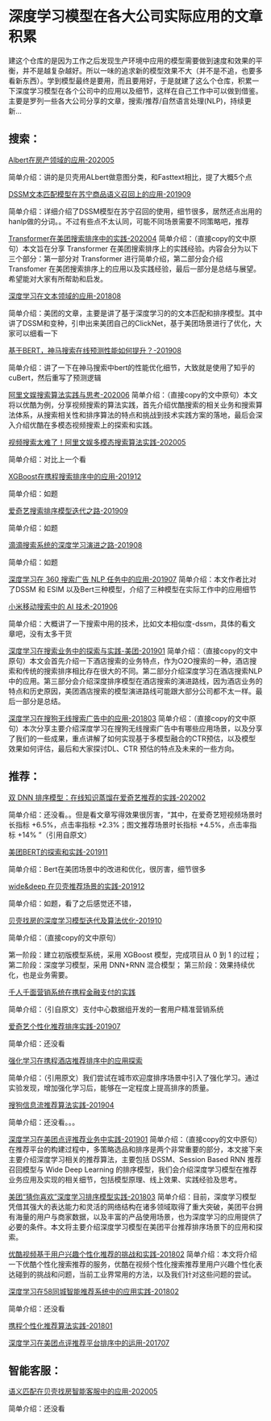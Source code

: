 # 深度学习模型在各大公司实际应用的文章积累
建这个仓库的是因为工作之后发现生产环境中应用的模型需要做到速度和效果的平衡，并不是越复杂越好。所以一味的追求新的模型效果不大（并不是不追，也要多看新东西）。学到模型最终是要用，而且要用好，于是就建了这么个仓库，积累一下深度学习模型在各个公司中的应用以及细节，这样在自己工作中可以做到借鉴。主要是罗列一些各大公司分享的文章，搜索/推荐/自然语言处理(NLP)，持续更新...

## 搜索：

[Albert在房产领域的应用-202005](https://mp.weixin.qq.com/s?src=11&timestamp=1591787166&ver=2392&signature=VnSNP3xcAkOfae88FpCHo-R1DQXzXqtgmrNTELpOoUEUtGHw0EF7HkJt5F4jVKYq-HVuAT1xv1PwtwQLSKhgbYhtx6v0KLf08E*W8xEai6OgvOTT4daSO*2NZY-giofW&new=1)

简单介绍：讲的是贝壳用ALbert做意图分类，和Fasttext相比，提了大概5个点

[DSSM文本匹配模型在苏宁商品语义召回上的应用-201909](https://ai.51cto.com/art/201909/603290.htm)

简单介绍：详细介绍了DSSM模型在苏宁召回的使用，细节很多，居然还点出用的hanlp做的分词。。不过有些点不太认同，可能不同场景需要不同策略吧，推荐

[Transformer在美团搜索排序中的实践-202004](https://tech.meituan.com/2020/04/16/transformer-in-meituan.html)
简单介绍：（直接copy的文中原句）本文旨在分享 Transformer 在美团搜索排序上的实践经验。内容会分为以下三个部分：第一部分对 Transformer 进行简单介绍，第二部分会介绍 Transfomer 在美团搜索排序上的应用以及实践经验，最后一部分是总结与展望。希望能对大家有所帮助和启发。

[深度学习在文本领域的应用-201808](https://tech.meituan.com/2018/06/21/deep-learning-doc.html)

简单介绍：美团的文章，主要是讲了基于深度学习的的文本匹配和排序模型。其中讲了DSSM和变种，引申出来美团自己的ClickNet，基于美团场景进行了优化，大家可以细看一下

[基于BERT，神马搜索在线预测性能如何提升？-201908](https://developer.aliyun.com/article/714552)

简单介绍：讲了一下在神马搜索中bert的性能优化细节，大致就是使用了知乎的cuBert，然后重写了预测逻辑

[阿里文娱搜索算法实践与思考-202006](https://mp.weixin.qq.com/s?src=11&timestamp=1591784596&ver=2392&signature=xsYYdd4UJzPrf6ZzFqnvqJTqf5aaHelBl9-vK9gLMSEDuN9ntXb9ZxM89Zcn*ylB0J-yBOyPUaVKU3QzrTQv8hU4I007NIw2*vbZfvctCrzhzIioU3WSJKuXlnRx*fP0&new=1)
简单介绍：（直接copy的文中原句）本文将以优酷为例，分享视频搜索的算法实践，首先介绍优酷搜索的相关业务和搜索算法体系，从搜索相关性和排序算法的特点和挑战到技术实践方案的落地，最后会深入介绍优酷在多模态视频搜索上的探索和实践。

[视频搜索太难了！阿里文娱多模态搜索算法实践-202005](https://www.infoq.cn/article/16UENbPwYMX7YZC0bhyL)

简单介绍：对比上一个看

[XGBoost在携程搜索排序中的应用-201912](https://mp.weixin.qq.com/s?src=11&timestamp=1591786531&ver=2392&signature=hW8Du7a5sFL*BvkQ8qbnTSUNDfZtYoHL68DKdDFHFPAsb4ndTi9EXlmT-TyPstif0QYq9Z040LlQabdTs9e2UVpmhh5gD3M21BVeN24Y1TSvPBJmKMMRTMBNe6goPYuS&new=1)

简单介绍：如题

[爱奇艺搜索排序模型迭代之路-201909](https://cloud.tencent.com/developer/article/1500313)

简单介绍：如题

[滴滴搜索系统的深度学习演进之路-201908](https://www.infoq.cn/article/90ByjIRA29uxNO0zStsy)

简单介绍：如题

[深度学习在 360 搜索广告 NLP 任务中的应用-201907](https://www.infoq.cn/article/WZR0b9cjkse8uKgKd*eX)
简单介绍：本文作者比对了DSSM 和 ESIM 以及Bert三种模型，介绍了三种模型在实际工作中的应用细节

[小米移动搜索中的 AI 技术-201906](https://www.infoq.cn/article/1pcW2hMQt6wsFxaN*srw)

简单介绍：大概讲了一下搜索中用的技术，比如文本相似度-dssm，具体的看文章吧，没有太多干货

[深度学习在搜索业务中的探索与实践-美团-201901](https://tech.meituan.com/2019/01/10/deep-learning-in-meituan-hotel-search-engine.html)
简单介绍：（直接copy的文中原句）本文会首先介绍一下酒店搜索的业务特点，作为O2O搜索的一种，酒店搜索和传统的搜索排序相比存在很大的不同。第二部分介绍深度学习在酒店搜索NLP中的应用。第三部分会介绍深度排序模型在酒店搜索的演进路线，因为酒店业务的特点和历史原因，美团酒店搜索的模型演进路线可能跟大部分公司都不太一样。最后一部分是总结。

[深度学习在搜狗无线搜索广告中的应用-201803](https://cloud.tencent.com/developer/article/1063013)
简单介绍：（直接copy的文中原句）本次分享主要介绍深度学习在搜狗无线搜索广告中有哪些应用场景，以及分享了我们的一些成果，重点讲解了如何实现基于多模型融合的CTR预估，以及模型效果如何评估，最后和大家探讨DL、CTR 预估的特点及未来的一些方向。




## 推荐：

[双 DNN 排序模型：在线知识蒸馏在爱奇艺推荐的实践-202002](https://www.infoq.cn/article/pUfNBe1o6FwiiPkxQy7C)

简单介绍：还没看。。但是看文章写得效果很厉害，“其中，在爱奇艺短视频场景时长指标 +6.5%，点击率指标 +2.3%；图文推荐场景时长指标 +4.5%，点击率指标 +14% ”（引用自原文）

[美团BERT的探索和实践-201911](https://tech.meituan.com/2019/11/14/nlp-bert-practice.html)

简单介绍：Bert在美团场景中的改进和优化，很厉害，细节很多

[wide&deep 在贝壳推荐场景的实践-201912](https://mp.weixin.qq.com/s?__biz=MzI2ODA3NjcwMw%3D%3D&mid=2247483659&idx=1&sn=deb9c5e22eabd3c52d2418150a40c68a&scene=45#wechat_redirect)

简单介绍：如题，看了之后感觉还不错，

[贝壳找房的深度学习模型迭代及算法优化-201910](https://cloud.tencent.com/developer/article/1528388)

简单介绍：（直接copy的文中原句）

第一阶段：建立初版模型系统，采用 XGBoost 模型，完成项目从 0 到 1 的过程；
第二阶段：深度学习模型，采用 DNN+RNN 混合模型；
第三阶段：效果持续优化，也是业务需要。

[千人千面营销系统在携程金融支付的实践](https://cloud.tencent.com/developer/article/1500371)

简单介绍：（引自原文）支付中心数据组开发的一套用户精准营销系统

[爱奇艺个性化推荐排序实践-201907](http://www.iqiyi.com/common/20171025/46d31f38d4cb7ee2.html)

简单介绍：还没看

[强化学习在携程酒店推荐排序中的应用探索](https://cloud.tencent.com/developer/article/1449819)

简单介绍：（引用原文）我们尝试在城市欢迎度排序场景中引入了强化学习。通过实验发现，增加强化学习后，能够在一定程度上提高排序的质量。

[搜狗信息流推荐算法实践-201904](https://www.infoq.cn/article/A9w0Xg-P1vqbUZ4cEmyH)

简单介绍：还没看。。。

[深度学习在美团点评推荐业务中实践-201901](https://zhuanlan.zhihu.com/p/55023302)
简单介绍：（直接copy的文中原句）在推荐平台的构建过程中，多策略选品和排序是两个非常重要的部分，本文接下来主要介绍深度学习相关的推荐算法，主要包括 DSSM、Session Based RNN 推荐召回模型与 Wide Deep Learning 的排序模型，我们会介绍深度学习模型在推荐业务应用及实现的相关细节，包括模型原理、线上效果、实践经验及思考。

[美团“猜你喜欢”深度学习排序模型实践-201803](https://tech.meituan.com/2018/03/29/recommend-dnn.html)
简单介绍：目前，深度学习模型凭借其强大的表达能力和灵活的网络结构在诸多领域取得了重大突破，美团平台拥有海量的用户与商家数据，以及丰富的产品使用场景，也为深度学习的应用提供了必要的条件。本文将主要介绍深度学习模型在美团平台推荐排序场景下的应用和探索。

[优酷视频基于用户兴趣个性化推荐的挑战和实践-201802](https://developer.aliyun.com/article/443621?scm=20140722.184.2.173)
简单介绍：本文将介绍一下优酷个性化搜索推荐的服务，优酷在视频个性化搜索推荐里用户兴趣个性化表达碰到的挑战和问题，当前工业界常用的方法，以及我们针对这些问题的尝试。

[深度学习在58同城智能推荐系统中的应用实践-201802](https://mp.weixin.qq.com/s/qCpCHueEK7Nja-cPmlCaCg?)

简单介绍：还没看

[携程个性化推荐算法实践-201801](https://zhuanlan.zhihu.com/p/32785759)

[深度学习在美团点评推荐平台排序中的运用-201707](https://tech.meituan.com/2017/07/28/dl.html)



## 智能客服：

[语义匹配在贝壳找房智能客服中的应用-202005](https://mp.weixin.qq.com/s?src=11&timestamp=1591783120&ver=2392&signature=RZJ5qcZ5PEc0eHDi9eznGXdaoQM2s2WEgsQgMlft5aPuOUiveyUcsoMCIm-sefmm8sRV2OpzrpsoaR6xAv8He0Q84azUJ5wv5gcvB1KQcx7OyN7A1b0QIt2xIpvhSSRH&new=1)

简单介绍：还没看
